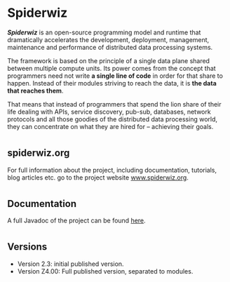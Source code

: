 # Spiderwiz
<b><i>Spiderwiz</i></b> is an open-source programming model and runtime that dramatically accelerates the development, deployment, management, maintenance and performance of distributed data processing systems.

The framework is based on the principle of a single data plane shared between multiple compute units. Its power comes from the concept that programmers need not write <b>a single line of code</b> in order for that share to happen. Instead of their modules striving to reach the data, it is <b>the data that reaches them</b>.

That means that instead of programmers that spend the lion share of their life dealing with APIs, service discovery, pub-sub, databases, network protocols and all those goodies of the distributed data processing world, they can concentrate on what they are hired for – achieving their goals.

# <h2>spiderwiz.org</h2>
For full information about the project, including documentation, tutorials, blog articles etc. go to the project website <a href=http://spiderwiz.org>www.spiderwiz.org</a>.

# <h2>Documentation</h2>
A full Javadoc of the project can be found <a href="http://spiderwiz.org/web/docs/apidocs/">here</a>.

# <h2>Versions</h2>
<ul>
  <li>Version 2.3: initial published version.</li>
    <li>Version Z4.00: Full published version, separated to modules.</li>
</ul>
